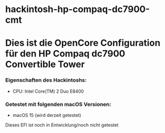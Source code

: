 # hackintosh-hp-compaq-dc7900-cmt
# Dies ist die OpenCore Configuration für den HP Compaq dc7900 Convertible Tower

### Eigenschaften des Hackintoshs:
- CPU: Intel Core(TM) 2 Duo E8400

### Getestet mit folgenden macOS Versionen:
- macOS 15 (wird derzeit getestet)

Dieses EFI ist noch in Entwicklung/noch nicht getestet
